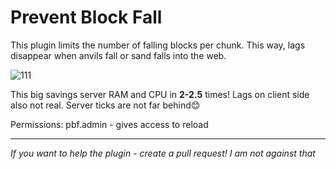 # Prevent Block Fall
This plugin limits the number of falling blocks per chunk. This way, lags disappear when anvils fall or sand falls into the web.

![111](https://github.com/Tioplaya/PreventFallLite/assets/137718036/362d4f79-64db-4d38-acf6-c58c27be4919)

This big savings server RAM and CPU in **2-2.5** times! Lags on client side also not real. Server ticks are not far behind😊

Permissions:
pbf.admin - gives access to reload

- - - - - -
_If you want to help the plugin - create a pull request! I am not against that_
